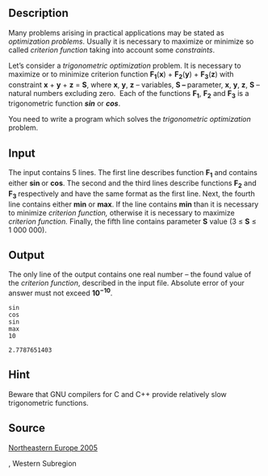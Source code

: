 <h2>Description</h2><p>Many problems arising in practical applications may be stated as <i>optimization problems</i>.<i> </i>Usually it is necessary to maximize or minimize so called <i>criterion function </i>taking into account some <i>constraints</i>.</p><p>Let’s consider a <i>trigonometric optimization</i> problem. It is necessary to maximize or to minimize criterion function <b>F<sub>1</sub></b>(<b>x</b>) + <b>F<sub>2</sub></b>(<b>y</b>) + <b>F<sub>3</sub></b>(<b>z</b>) with constraint <b>x</b> + <b>y</b> + <b>z</b> = <b>S</b>, where <b>x</b>, <b>y</b>, <b>z</b> – variables, <b>S – </b>parameter, <b>x</b>, <b>y</b>, <b>z</b>, <b>S</b> – natural numbers excluding zero.&nbsp; Each of the functions <b>F<sub>1</sub></b>, <b>F<sub>2</sub></b> and <b>F<sub>3</sub></b> is a trigonometric function <b><i>sin</i></b> or <b><i>cos</i></b>.</p><p>You need to write a program which solves the <i>trigonometric optimization</i> problem.</p><h2>Input</h2><p>The input contains 5 lines. The first line describes function <b>F<sub>1</sub></b> and contains either <b>sin </b>or <b>cos</b>. The second and the third lines describe functions <b>F<sub>2</sub></b> and <b>F<sub>3</sub> </b>respectively and have the same format as the first line. Next, the fourth line contains either <b>min</b> or <b>max</b>. If the line contains <b>min</b> than it is necessary to minimize <i>criterion function, </i>otherwise it is necessary to maximize <i>criterion function.</i> Finally, the fifth line contains parameter <b>S</b> value (3 ≤ <b>S</b> ≤ <nobr>1 000 000</nobr>).</p><h2>Output</h2><p>The only line of the output contains one real number – the found value of the <i>criterion function</i>, described in the input file. Absolute error of your answer must not exceed <b>10<sup>−10</sup></b>.</p><pre><code class="language-input1">sin
cos
sin
max
10</code></pre><pre><code class="language-output1">2.7787651403</code></pre><h2>Hint</h2><p>Beware that GNU compilers for C and C++ provide relatively slow trigonometric functions.</p><h2>Source</h2><a href="searchproblem?field=source&amp;key=Northeastern+Europe+2005">Northeastern Europe 2005</a><p>, Western Subregion</p>